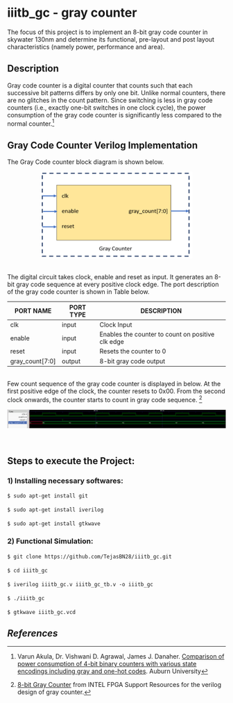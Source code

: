# iiitb_gc - gray counter
The focus of this project is to implement an 8-bit gray code counter in skywater 130nm and determine its functional, pre-layout and post layout characteristics (namely power, performance and area). 

## Description
Gray code counter is a digital counter that counts such that each successive bit patterns differs by only one bit. Unlike normal counters, there are no glitches in the count pattern. Since switching is less in gray code counters (i.e., exactly one-bit switches in one clock cycle), the power consumption of the gray code counter is significantly less compared to the normal counter.[^1] 

## Gray Code Counter Verilog Implementation  
The Gray Code counter block diagram is shown below. <br>
 <p align="center">
  <img width="350" height="200" src="/images/block_diagram.PNG">
</p><br>
The digital circuit takes clock, enable and reset as input. It generates an 8-bit gray code sequence at every positive clock edge. The port description of the gray code counter is shown in Table below.

| PORT NAME | PORT TYPE | DESCRIPTION |
|-----------|-----------|-------------|
| clk       | input     | Clock Input |
| enable | input | Enables the counter to count on positive clk edge |
| reset | input | Resets the counter to 0 |
| gray_count[7:0] | output | 8-bit gray code output |

<br>Few count sequence of the gray code counter is displayed in below. At the first positive edge of the clock, the counter resets to 0x00. From the second clock onwards, the counter starts to count in gray code sequence. [^2]
	
  <p align="center">
  <img src="/images/waveform.png">
</p><br>

## Steps to execute the Project:

### 1) Installing necessary softwares:
  ```
  $ sudo apt-get install git 
  
  $ sudo apt-get install iverilog 
  
  $ sudo apt-get install gtkwave 
  ```

### 2) Functional Simulation:
  ```
  $ git clone https://github.com/TejasBN28/iiitb_gc.git
  
  $ cd iiitb_gc
  
  $ iverilog iiitb_gc.v iiitb_gc_tb.v -o iiitb_gc
  
  $ ./iiitb_gc
  
  $ gtkwave iiitb_gc.vcd
```


## *References*
[^1]: Varun Akula, Dr. Vishwani D. Agrawal, James J. Danaher. [Comparison of power consumption of 4-bit binary counters with various state encodings including gray and one-hot codes](https://www.eng.auburn.edu/~vagrawal/COURSE/E6270_Spr15/PROJECT/REPORTS/Varun%20Akula%20Project%20Report.pdf). Auburn University

[^2]: [8-bit Gray Counter](https://www.intel.com/content/www/us/en/support/programmable/support-resources/design-examples/horizontal/ver-gray-counter.html) from INTEL FPGA Support Resources for the verilog design of gray counter.
